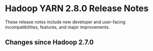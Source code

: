 # Hadoop YARN 2.8.0 Release Notes

These release notes include new developer and user-facing incompatibilities, features, and major improvements.

## Changes since Hadoop 2.7.0



